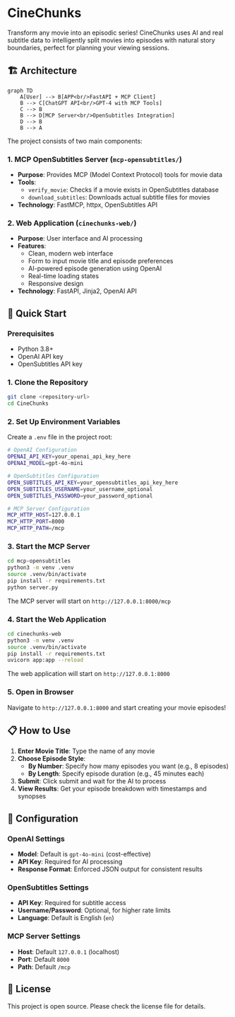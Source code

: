 # CineChunks

Transform any movie into an episodic series! CineChunks uses AI and real subtitle data to intelligently split movies into episodes with natural story boundaries, perfect for planning your viewing sessions.

## 🏗️ Architecture

```mermaid
graph TD
    A[User] --> B[APP<br/>FastAPI + MCP Client]
    B --> C[ChatGPT API<br/>GPT-4 with MCP Tools]
    C --> B
    B --> D[MCP Server<br/>OpenSubtitles Integration]
    D --> B
    B --> A
```

The project consists of two main components:

### 1. MCP OpenSubtitles Server (`mcp-opensubtitles/`)
- **Purpose**: Provides MCP (Model Context Protocol) tools for movie data
- **Tools**:
  - `verify_movie`: Checks if a movie exists in OpenSubtitles database
  - `download_subtitles`: Downloads actual subtitle files for movies
- **Technology**: FastMCP, httpx, OpenSubtitles API

### 2. Web Application (`cinechunks-web/`)
- **Purpose**: User interface and AI processing
- **Features**:
  - Clean, modern web interface
  - Form to input movie title and episode preferences
  - AI-powered episode generation using OpenAI
  - Real-time loading states
  - Responsive design
- **Technology**: FastAPI, Jinja2, OpenAI API

## 🚀 Quick Start

### Prerequisites
- Python 3.8+
- OpenAI API key
- OpenSubtitles API key

### 1. Clone the Repository
```bash
git clone <repository-url>
cd CineChunks
```

### 2. Set Up Environment Variables
Create a `.env` file in the project root:

```bash
# OpenAI Configuration
OPENAI_API_KEY=your_openai_api_key_here
OPENAI_MODEL=gpt-4o-mini

# OpenSubtitles Configuration
OPEN_SUBTITLES_API_KEY=your_opensubtitles_api_key_here
OPEN_SUBTITLES_USERNAME=your_username_optional
OPEN_SUBTITLES_PASSWORD=your_password_optional

# MCP Server Configuration
MCP_HTTP_HOST=127.0.0.1
MCP_HTTP_PORT=8000
MCP_HTTP_PATH=/mcp
```

### 3. Start the MCP Server
```bash
cd mcp-opensubtitles
python3 -m venv .venv
source .venv/bin/activate 
pip install -r requirements.txt
python server.py
```

The MCP server will start on `http://127.0.0.1:8000/mcp`

### 4. Start the Web Application
```bash
cd cinechunks-web
python3 -m venv .venv
source .venv/bin/activate 
pip install -r requirements.txt
uvicorn app:app --reload
```

The web application will start on `http://127.0.0.1:8000`

### 5. Open in Browser
Navigate to `http://127.0.0.1:8000` and start creating your movie episodes!

## 📋 How to Use

1. **Enter Movie Title**: Type the name of any movie
2. **Choose Episode Style**:
   - **By Number**: Specify how many episodes you want (e.g., 8 episodes)
   - **By Length**: Specify episode duration (e.g., 45 minutes each)
3. **Submit**: Click submit and wait for the AI to process
4. **View Results**: Get your episode breakdown with timestamps and synopses

## 🔧 Configuration

### OpenAI Settings
- **Model**: Default is `gpt-4o-mini` (cost-effective)
- **API Key**: Required for AI processing
- **Response Format**: Enforced JSON output for consistent results

### OpenSubtitles Settings
- **API Key**: Required for subtitle access
- **Username/Password**: Optional, for higher rate limits
- **Language**: Default is English (`en`)

### MCP Server Settings
- **Host**: Default `127.0.0.1` (localhost)
- **Port**: Default `8000`
- **Path**: Default `/mcp`

## 📄 License

This project is open source. Please check the license file for details.